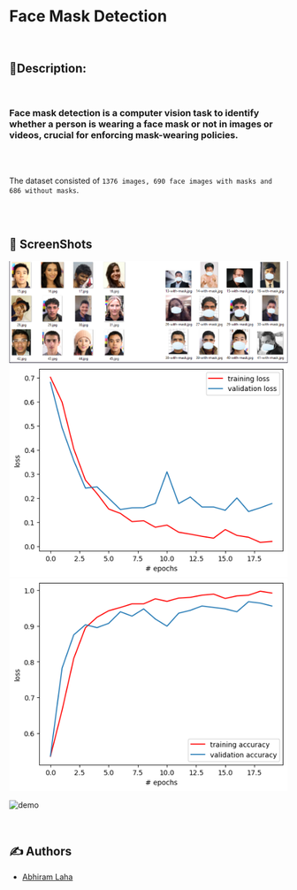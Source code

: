 
# Face Mask Detection
<br>


## 📌Description: 

<br>

### Face mask detection is a computer vision task to identify whether a person is wearing a face mask or not in images or videos, crucial for enforcing mask-wearing policies. 

<br><br>

The dataset consisted of `1376 images, 690 face images with masks and 686 without masks`. 


<br><br>


## 👀 ScreenShots

<img src = "images/1.png">
<img src = "images/2.png">
<img src = "images/3.png">


![demo](https://github.com/Abhiram-Laha/Sync-Internship/assets/90309476/24c55eb9-84b5-4f0d-8151-a582203d76b3)


<br>

## ✍️ Authors

- [Abhiram Laha](https://github.com/Abhiram-Laha)

<br>
